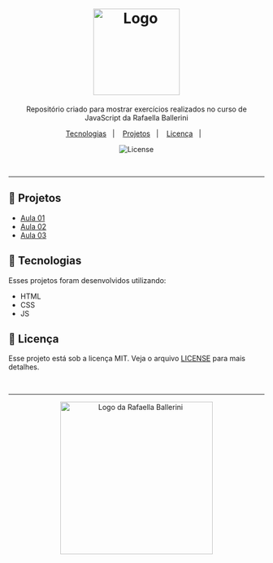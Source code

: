 <h1 align="center">
  <img alt="Logo" src="https://github.com/user-attachments/assets/9fc91351-f51e-4449-a610-b3cd6e17c6a9" width="170px">
</h1>

<p align="center">
  Repositório criado para mostrar exercícios realizados no curso de JavaScript da Rafaella Ballerini
</p>

<p align="center">
  <a href="#-tecnologias">Tecnologias</a>&nbsp;&nbsp;&nbsp;|&nbsp;&nbsp;&nbsp;
  <a href="#-projetos">Projetos</a>&nbsp;&nbsp;&nbsp;|&nbsp;&nbsp;&nbsp;
  <a href="#-licença">Licença</a>&nbsp;&nbsp;&nbsp;|&nbsp;&nbsp;&nbsp;
</p>

<p align="center">
  <img alt="License" src="https://img.shields.io/static/v1?label=license&message=MIT&color=0F172A&labelColor=1D4ED8">
</p>

<br>

---

## 📂 Projetos

<ul>
  <li>
    <a href="https://curso-js-ballerini-aula01.vercel.app/" target="_blank">Aula 01</a>
  </li>
  <li>
    <a href="https://curso-js-ballerini-aula02.vercel.app/" target="_blank">Aula 02</a>
  </li>
  <li>
    <a href="https://curso-js-ballerini-aula03.vercel.app/" target="_blank">Aula 03</a>
  </li>
</ul>

## 🚀 Tecnologias

Esses projetos foram desenvolvidos utilizando:

- HTML
- CSS
- JS

## 📝 Licença

Esse projeto está sob a licença MIT. Veja o arquivo [LICENSE](./LICENSE) para mais detalhes.

<br>

---

<p align="center">
  <img alt="Logo da Rafaella Ballerini" src="https://github.com/user-attachments/assets/7508bdf8-41d5-4365-bd24-102f718fde8a" width="300px" />
</p>
